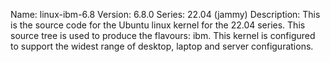 Name:    linux-ibm-6.8
Version: 6.8.0
Series:  22.04 (jammy)
Description:
    This is the source code for the Ubuntu linux kernel for the 22.04 series. This
    source tree is used to produce the flavours: ibm.
    This kernel is configured to support the widest range of desktop, laptop and
    server configurations.
